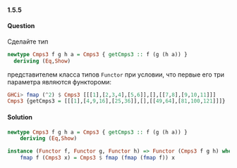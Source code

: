 #### 1.5.5
#### Question
Сделайте тип
```haskell
newtype Cmps3 f g h a = Cmps3 { getCmps3 :: f (g (h a)) }
  deriving (Eq,Show)
```
представителем класса типов `Functor` при условии, что первые его три параметра являются функтороми:
```haskell
GHCi> fmap (^2) $ Cmps3 [[[1],[2,3,4],[5,6]],[],[[7,8],[9,10,11]]]
Cmps3 {getCmps3 = [[[1],[4,9,16],[25,36]],[],[[49,64],[81,100,121]]]}
```
#### Solution
```haskell
newtype Cmps3 f g h a = Cmps3 { getCmps3 :: f (g (h a)) }
    deriving (Eq,Show)

instance (Functor f, Functor g, Functor h) => Functor (Cmps3 f g h) where
    fmap f (Cmps3 x) = Cmps3 $ fmap (fmap (fmap f)) x
```
